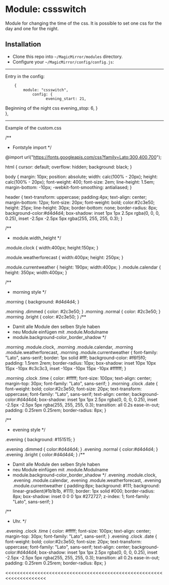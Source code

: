 # Module: cssswitch

Module for changing the time of the css. 
It is possible to set one css for the day and one for the night.

## Installation

* Clone this repo into `~/MagicMirror/modules` directory.
* Configure your `~/MagicMirror/config/config.js`:

******************************************************************
Entry in the config:


		{
			module: "cssswitch",
			    config: {
	                  evening_start: 21,        
Beginning of the night css
                      evening_stop: 6,
            }  
		},
		
******************************************************************		


Example of the custom.css
>>>>>>>>>>>>>>>>>>>>>>>>>>>>>>>>>>>>>>>>>>>>>>>>>>>>>>>

 /**
 * Fontstyle import
 */

@import url("https://fonts.googleapis.com/css?family=Lato:300,400,700");

html {
  cursor: default;
  overflow: hidden;
  background: black;
}

body {
  margin: 10px;
  position: absolute;
  width: calc(100% - 20px);
  height: calc(100% - 20px);
  font-weight: 400;
  font-size: 2em;
  line-height: 1.5em;
  margin-bottom: -10px;
  -webkit-font-smoothing: antialiased;
}

 header {
  text-transform: uppercase;
  padding:4px;
  text-align: center;
  margin-bottom: 12px;
  font-size: 20px;
  font-weight: bold;
  color:#2c3e50;
  height: 25px;
  line-height: 30px;
  border-bottom: none;
  border-radius: 8px;
  background-color:#d4d4d4;
  box-shadow: inset 1px 1px 2.5px rgba(0, 0, 0, 0.25), inset -2.5px -2.5px 5px rgba(255, 255, 255, 0.3);
}

/**
 * module.width_height
 */

.module.clock {
  width:400px;
  height:150px;
}

.module.weatherforecast {
  width:400px;
  height: 250px;
}

.module.currentweather {
  height: 190px;
  width:400px;
}
.module.calendar {
  height: 350px;
  width:400px;
}

 /**
 * morning style
 */
 
.morning {
  background: #d4d4d4;
}

.morning .dimmed  {
  color: #2c3e50;
}
.morning .normal {
  color: #2c3e50;
}
.morning .bright  {
  color: #2c3e50;
}
/**
 * Damit alle Module den selben Style haben
 * neu Module einfügen mit .module.Modulname
 * module.background-color_border_shadow
 */
 
 .morning .module.clock,
 .morning .module.calendar,
 .morning .module.weatherforecast,
 .morning .module.currentweather {
  font-family: "Lato", sans-serif;
  border: 1px solid #fff;
  background-color: #f6f5f0;
  padding: 1.5rem 2rem;
  border-radius: 10px;
  box-shadow: inset 10px 10px 15px -10px #c3c3c3, inset -10px -10px 15px -10px #ffffff;
}

.morning .clock .time {
 color: #fffff;
 font-size: 100px;
 text-align: center;
 margin-top: 30px;
 font-family: "Lato", sans-serif;
}
.morning .clock .date  {
  font-weight: bold;
  color:#2c3e50;
  font-size: 20px;
  text-transform: uppercase;
  font-family: "Lato", sans-serif;
  text-align: center;
  background-color:#d4d4d4;
  box-shadow: inset 1px 1px 2.5px rgba(0, 0, 0, 0.25), inset -2.5px -2.5px 5px rgba(255, 255, 255, 0.3);
  transition: all 0.2s ease-in-out;
  padding: 0.25rem 0.25rem;
  border-radius: 8px;
}


 /**
 * evening style
 */

.evening {
  background: #151515;
}

.evening .dimmed  {
  color:#d4d4d4;
}
.evening .normal  {
  color:#d4d4d4;
}
.evening .bright  {
  color:#d4d4d4;
}
/**
 * Damit alle Module den selben Style haben
 * neu Module einfügen mit .module.Modulname
 * module.background-color_border_shadow
 */
 .evening .module.clock,
 .evening .module.calendar,
 .evening .module.weatherforecast,
 .evening .module.currentweather {
  padding:8px;
  background: #111;
  background: linear-gradient(#1b1b1b, #111);
  border: 1px solid #000;
  border-radius: 8px;
  box-shadow: inset 0 0 0 1px #272727;
  z-index: 1;
  font-family: "Lato", sans-serif;
}

/**
 * Uhr.
 */

.evening .clock .time {
 color: #fffff;
 font-size: 100px;
 text-align: center;
 margin-top: 30px;
 font-family: "Lato", sans-serif;
}
.evening .clock .date  {
  font-weight: bold;
  color:#2c3e50;
  font-size: 20px;
  text-transform: uppercase;
  font-family: "Lato", sans-serif;
  text-align: center;
  background-color:#d4d4d4;
  box-shadow: inset 1px 1px 2.5px rgba(0, 0, 0, 0.25), inset -2.5px -2.5px 5px rgba(255, 255, 255, 0.3);
  transition: all 0.2s ease-in-out;
  padding: 0.25rem 0.25rem;
  border-radius: 8px;
}



<<<<<<<<<<<<<<<<<<<<<<<<<<<<<<<<<<<<<<<<<<<<<<<<<<<<<<<<<<<<<<<<<<<<